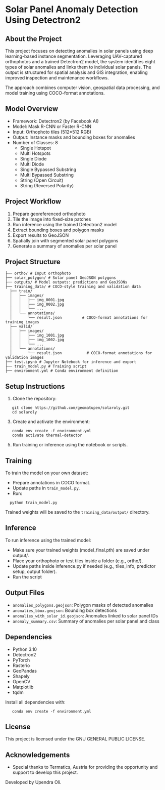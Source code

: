 # Solar Panel Anomaly Detection Using Detectron2

## About the Project

This project focuses on detecting anomalies in solar panels using deep learning-based instance segmentation. Leveraging UAV-captured orthophotos and a trained Detectron2 model, the system identifies eight types of solar anomalies and links them to individual solar panels. The output is structured for spatial analysis and GIS integration, enabling improved inspection and maintenance workflows.

The approach combines computer vision, geospatial data processing, and model training using COCO-format annotations.

## Model Overview

- Framework: Detectron2 (by Facebook AI)
- Model: Mask R-CNN or Faster R-CNN
- Input: Orthophoto tiles (512×512 RGB)
- Output: Instance masks and bounding boxes for anomalies
- Number of Classes: 8
  - Single Hotspot
  - Multi Hotspots
  - Single Diode
  - Multi Diode
  - Single Bypassed Substring
  - Multi Bypassed Substring
  - String (Open Circuit)
  - String (Reversed Polarity)

## Project Workflow

1. Prepare georeferenced orthophoto
2. Tile the image into fixed-size patches
3. Run inference using the trained Detectron2 model
4. Extract bounding boxes and polygon masks
5. Export results to GeoJSON
6. Spatially join with segmented solar panel polygons
7. Generate a summary of anomalies per solar panel

## Project Structure
```
├── ortho/ # Input orthophoto
├── solar_polygon/ # Solar panel GeoJSON polygons
├── outputs/ # Model outputs: predictions and GeoJSONs
├── training_data/ # COCO-style training and validation data
  ├── train/
  │   ├── images/
  │   │   ├── img_0001.jpg
  │   │   ├── img_0002.jpg
  │   │   └── ...
  │   └── annotations/
  │       └── result.json         # COCO-format annotations for training images
  ├── valid/
  │   ├── images/
  │   │   ├── img_1001.jpg
  │   │   ├── img_1002.jpg
  │   │   └── ...
  │   └── annotations/
  │       └── result.json           # COCO-format annotations for validation images
├── test.ipynb # Jupyter Notebook for inference and export
├── train_model.py # Training script
├── environment.yml # Conda environment definition
```


## Setup Instructions

1. Clone the repository:
```
   git clone https://github.com/geomatupen/solaroly.git
   cd solaroly
```
3. Create and activate the environment:
```
   conda env create -f environment.yml
   conda activate thermal-detector
```
5. Run training or inference using the notebook or scripts.

## Training

To train the model on your own dataset:

- Prepare annotations in COCO format.
- Update paths in `train_model.py`.
- Run:
```
  python train_model.py
```
Trained weights will be saved to the `training_data/output/` directory.

## Inference

To run inference using the trained model:

- Make sure your trained weights (model_final.pth) are saved under output/.
- Place your orthophoto or test tiles inside a folder (e.g., ortho/).
- Update paths inside inference.py if needed (e.g., tiles_info, predictor setup, output folder).
- Run the script

## Output Files

- `anomalies_polygons.geojson`: Polygon masks of detected anomalies
- `anomalies_bbox.geojson`: Bounding box detections
- `anomalies_with_solar_id.geojson`: Anomalies linked to solar panel IDs
- `anomaly_summary.csv`: Summary of anomalies per solar panel and class

## Dependencies

- Python 3.10
- Detectron2
- PyTorch
- Rasterio
- GeoPandas
- Shapely
- OpenCV
- Matplotlib
- tqdm

Install all dependencies with:
```
   conda env create -f environment.yml
```
## License

This project is licensed under the GNU GENERAL PUBLIC LICENSE.

## Acknowledgements
- Special thanks to Termatics, Austria for providing the opportunity and support to develop this project.

Developed by Upendra Oli.
